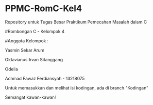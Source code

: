 # PPMC-RomC-Kel4

Repository untuk Tugas Besar Praktikum Pemecahan Masalah dalam C

#Rombongan C - Kelompok 4

#Anggota Kelompok :

Yasmin Sekar Arum

Oktavianus Irvan Sitanggang

Odelia

Achmad Fawaz Ferdiansyah - 13218075

Untuk memasukkan dan melihat isi kodingan, ada di branch "Kodingan"

Semangat kawan-kawan!
